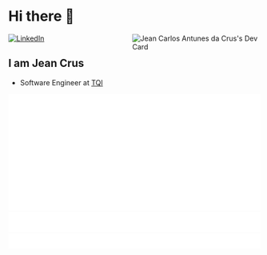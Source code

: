 # Hi there 👋

<div align="left">
  <a href="https://www.linkedin.com/in/jean-crus-4ba029137/">
    <img
      src="https://img.shields.io/static/v1?logo=linkedin&style=flat-square&color=0072b1&label=LinkedIn&message=%E2%98%86"
      alt="LinkedIn"
    />
  </a>
  <a href="https://app.daily.dev/jeancrus94">
    <img src="src="https://raw.githubusercontent.com/jeancrus/jeancrus/devcard/devcard.svg" width="256" align="right" alt="Jean Carlos Antunes da Crus's Dev Card"/>
  </a>
</div>

## I am Jean Crus

- Software Engineer at [TQI](https://www.tqi.com.br/)

![Metrics](https://raw.githubusercontent.com/jeancrus/jeancrus/github-metrics/github-metrics.svg)
![Notable contributions](https://raw.githubusercontent.com/jeancrus/jeancrus/github-metrics/notable.svg)
![Achievements](https://raw.githubusercontent.com/jeancrus/jeancrus/github-metrics/achievements.svg)

<!--[![@ombratteng's Holopin board](https://holopin.io/api/user/board?user=jeancrus)](https://holopin.io/@jeancrus)-->
